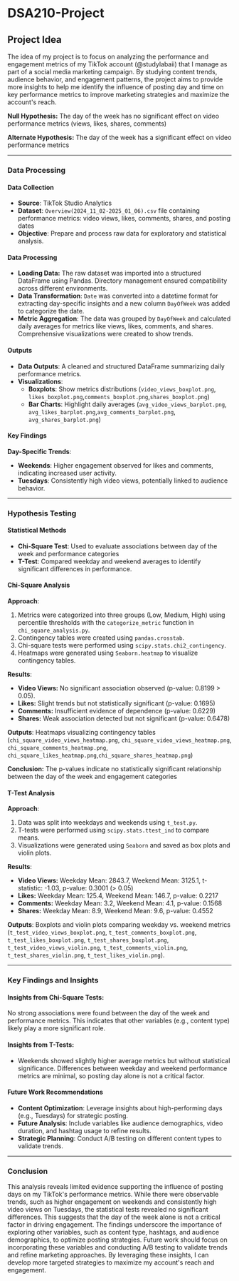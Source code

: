 # DSA210-Project


## Project Idea

The idea of my project is to focus on analyzing the performance and engagement metrics of my TikTok account (@studylabaii) that I manage as part of a social media marketing campaign. By studying content trends, audience behavior, and engagement patterns, the project aims to provide more insights to help me identify the influence of posting day and time on key performance metrics to improve marketing strategies and maximize the account's reach.

**Null Hypothesis:** The day of the week has no significant effect on video performance metrics (views, likes, shares, comments)

**Alternate Hypothesis:** The day of the week has a significant effect on video performance metrics

---

### **Data Processing**

#### **Data Collection**
- **Source**: TikTok Studio Analytics  
- **Dataset**: `Overview(2024_11_02-2025_01_06).csv` file containing performance metrics: video views, likes, comments, shares, and posting dates  
- **Objective**: Prepare and process raw data for exploratory and statistical analysis.

#### **Data Processing**
- **Loading Data:** The raw dataset was imported into a structured DataFrame using Pandas. Directory management ensured compatibility across different environments.   
- **Data Transformation**: `Date` was converted into a datetime format for extracting day-specific insights and a new column `DayOfWeek` was added to categorize the date.   
- **Metric Aggregation**: The data was grouped by `DayOfWeek` and calculated daily averages for metrics like views, likes, comments, and shares. Comprehensive visualizations were created to show trends.

#### **Outputs**
- **Data Outputs**: A cleaned and structured DataFrame summarizing daily performance metrics.  
- **Visualizations**:
   - **Boxplots**: Show metrics distributions (`video_views_boxplot.png`, `likes_boxplot.png`,`comments_boxplot.png`,`shares_boxplot.png`)  
   - **Bar Charts**: Highlight daily averages (`avg_video_views_barplot.png`, `avg_likes_barplot.png`,`avg_comments_barplot.png`, `avg_shares_barplot.png`)

#### **Key Findings**  
**Day-Specific Trends**:
   - **Weekends**: Higher engagement observed for likes and comments, indicating increased user activity.
   - **Tuesdays**: Consistently high video views, potentially linked to audience behavior.

---

### **Hypothesis Testing**

#### **Statistical Methods**
- **Chi-Square Test**: Used to evaluate associations between day of the week and performance categories
- **T-Test**: Compared weekday and weekend averages to identify significant differences in performance.

#### **Chi-Square Analysis**
**Approach**:
  1. Metrics were categorized into three groups (Low, Medium, High) using percentile thresholds with the `categorize_metric` function in `chi_square_analysis.py`.
  2. Contingency tables were created using `pandas.crosstab`.
  3. Chi-square tests were performed using `scipy.stats.chi2_contingency`.
  4. Heatmaps were generated using `Seaborn.heatmap` to visualize contingency tables.

**Results**:
   - **Video Views:** No significant association observed (p-value: 0.8199 > 0.05).
   - **Likes:** Slight trends but not statistically significant (p-value: 0.1695)
   - **Comments:** Insufficient evidence of dependence (p-value: 0.6229)
   - **Shares:** Weak association detected but not significant (p-value: 0.6478)
  
**Outputs**: Heatmaps visualizing contingency tables (`chi_square_video_views_heatmap.png`, `chi_square_video_views_heatmap.png`, `chi_square_comments_heatmap.png`, `chi_square_likes_heatmap.png`,`chi_square_shares_heatmap.png`)

**Conclusion:** The p-values indicate no statistically significant relationship between the day of the week and engagement categories

#### **T-Test Analysis**  
**Approach**:
  1. Data was split into weekdays and weekends using `t_test.py`.
  2. T-tests were performed using `scipy.stats.ttest_ind` to compare means.
  3. Visualizations were generated using `Seaborn` and saved as box plots and violin plots.

**Results**:
   - **Video Views:** Weekday Mean: 2843.7, Weekend Mean: 3125.1, t-statistic: -1.03, p-value: 0.3001 (> 0.05)
   - **Likes:** Weekday Mean: 125.4, Weekend Mean: 146.7, p-value: 0.2217
   - **Comments:** Weekday Mean: 3.2, Weekend Mean: 4.1, p-value: 0.1568
   - **Shares:** Weekday Mean: 8.9, Weekend Mean: 9.6, p-value: 0.4552

**Outputs**: Boxplots and violin plots comparing weekday vs. weekend metrics (`t_test_video_views_boxplot.png`, `t_test_comments_boxplot.png`, `t_test_likes_boxplot.png`, `t_test_shares_boxplot.png`, `t_test_video_views_violin.png`, `t_test_comments_violin.png`, `t_test_shares_violin.png`, `t_test_likes_violin.png`).

---

### **Key Findings and Insights**

#### **Insights from Chi-Square Tests:**  
No strong associations were found between the day of the week and performance metrics. This indicates that other variables (e.g., content type) likely play a more significant role.

#### **Insights from T-Tests:**
- Weekends showed slightly higher average metrics but without statistical significance. Differences between weekday and weekend performance metrics are minimal, so posting day alone is not a critical factor.

#### **Future Work Recommendations**   
- **Content Optimization**: Leverage insights about high-performing days (e.g., Tuesdays) for strategic posting.
- **Future Analysis**: Include variables like audience demographics, video duration, and hashtag usage to refine results.
- **Strategic Planning**: Conduct A/B testing on different content types to validate trends.

---

### **Conclusion**  
This analysis reveals limited evidence supporting the influence of posting days on my TikTok's performance metrics. While there were observable trends, such as higher engagement on weekends and consistently high video views on Tuesdays, the statistical tests revealed no significant differences. This suggests that the day of the week alone is not a critical factor in driving engagement.
The findings underscore the importance of exploring other variables, such as content type, hashtags, and audience demographics, to optimize posting strategies. Future work should focus on incorporating these variables and conducting A/B testing to validate trends and refine marketing approaches. By leveraging these insights, I can develop more targeted strategies to maximize my account's reach and engagement.
